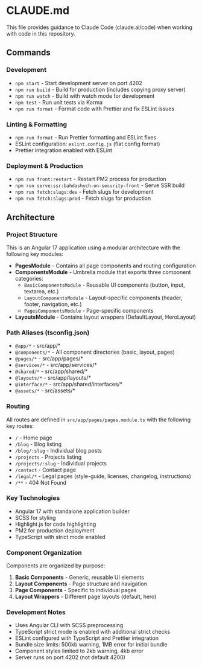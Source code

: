 # CLAUDE.md

This file provides guidance to Claude Code (claude.ai/code) when working with code in this repository.

## Commands

### Development
- `npm start` - Start development server on port 4202
- `npm run build` - Build for production (includes copying proxy server)
- `npm run watch` - Build with watch mode for development
- `npm test` - Run unit tests via Karma
- `npm run format` - Format code with Prettier and fix ESLint issues

### Linting & Formatting
- `npm run format` - Run Prettier formatting and ESLint fixes
- ESLint configuration: `eslint.config.js` (flat config format)
- Prettier integration enabled with ESLint

### Deployment & Production
- `npm run front:restart` - Restart PM2 process for production
- `npm run serve:ssr:bahdashych-on-security-front` - Serve SSR build
- `npm run fetch:slugs:dev` - Fetch slugs for development
- `npm run fetch:slugs:prod` - Fetch slugs for production

## Architecture

### Project Structure
This is an Angular 17 application using a modular architecture with the following key modules:

- **PagesModule** - Contains all page components and routing configuration
- **ComponentsModule** - Umbrella module that exports three component categories:
  - `BasicComponentsModule` - Reusable UI components (button, input, textarea, etc.)
  - `LayoutComponentsModule` - Layout-specific components (header, footer, navigation, etc.)
  - `PagesComponentsModule` - Page-specific components
- **LayoutsModule** - Contains layout wrappers (DefaultLayout, HeroLayout)

### Path Aliases (tsconfig.json)
- `@app/*` - src/app/*
- `@components/*` - All component directories (basic, layout, pages)
- `@pages/*` - src/app/pages/*
- `@services/*` - src/app/services/*
- `@shared/*` - src/app/shared/*
- `@layouts/*` - src/app/layouts/*
- `@interface/*` - src/app/shared/interfaces/*
- `@assets/*` - src/assets/*

### Routing
All routes are defined in `src/app/pages/pages.module.ts` with the following key routes:
- `/` - Home page
- `/blog` - Blog listing
- `/blog/:slug` - Individual blog posts
- `/projects` - Projects listing
- `/projects/:slug` - Individual projects
- `/contact` - Contact page
- `/legal/*` - Legal pages (style-guide, licenses, changelog, instructions)
- `/**` - 404 Not Found

### Key Technologies
- Angular 17 with standalone application builder
- SCSS for styling
- Highlight.js for code highlighting
- PM2 for production deployment
- TypeScript with strict mode enabled

### Component Organization
Components are organized by purpose:
1. **Basic Components** - Generic, reusable UI elements
2. **Layout Components** - Page structure and navigation
3. **Page Components** - Specific to individual pages
4. **Layout Wrappers** - Different page layouts (default, hero)

### Development Notes
- Uses Angular CLI with SCSS preprocessing
- TypeScript strict mode is enabled with additional strict checks
- ESLint configured with TypeScript and Prettier integration
- Bundle size limits: 500kb warning, 1MB error for initial bundle
- Component styles limited to 2kb warning, 4kb error
- Server runs on port 4202 (not default 4200)